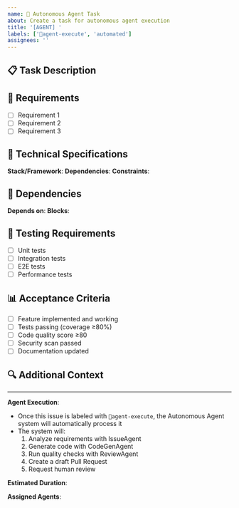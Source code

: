 ```yaml
---
name: 🤖 Autonomous Agent Task
about: Create a task for autonomous agent execution
title: '[AGENT] '
labels: ['🤖agent-execute', 'automated']
assignees: ''
---
```


## 📋 Task Description

<!-- Describe what you want the agents to accomplish -->



## 🎯 Requirements

<!-- List specific requirements as checkboxes -->

- [ ] Requirement 1
- [ ] Requirement 2
- [ ] Requirement 3

## 📐 Technical Specifications

<!-- Optional: Add technical details, architecture decisions, or constraints -->

**Stack/Framework**:
**Dependencies**:
**Constraints**:

## 🔗 Dependencies

<!-- Optional: Link related issues or tasks -->

**Depends on**:
**Blocks**:

## 🧪 Testing Requirements

- [ ] Unit tests
- [ ] Integration tests
- [ ] E2E tests
- [ ] Performance tests

## 📊 Acceptance Criteria

<!-- Define what "done" looks like -->

- [ ] Feature implemented and working
- [ ] Tests passing (coverage ≥80%)
- [ ] Code quality score ≥80
- [ ] Security scan passed
- [ ] Documentation updated

## 🔍 Additional Context

<!-- Add any other context, screenshots, or examples -->



---

**Agent Execution**:
- Once this issue is labeled with `🤖agent-execute`, the Autonomous Agent system will automatically process it
- The system will:
  1. Analyze requirements with IssueAgent
  2. Generate code with CodeGenAgent
  3. Run quality checks with ReviewAgent
  4. Create a draft Pull Request
  5. Request human review

**Estimated Duration**: <!-- Will be calculated by agents -->

**Assigned Agents**: <!-- Will be determined automatically -->
